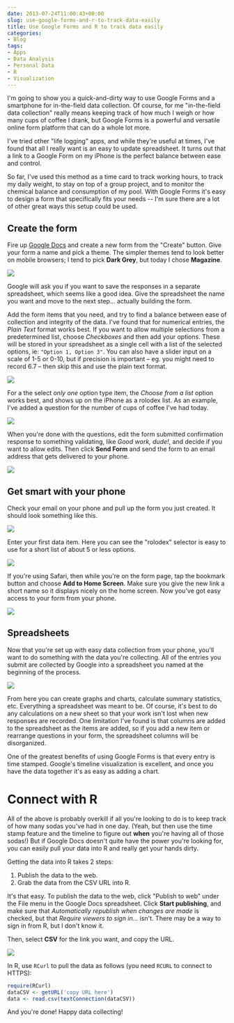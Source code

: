 ```yaml
---
date: 2013-07-24T11:00:43+00:00
slug: use-google-forms-and-r-to-track-data-easily
title: Use Google Forms and R to track data easily
categories:
- Blog
tags:
- Apps
- Data Analysis
- Personal Data
- R
- Visualization
---
```


I'm going to show you a quick-and-dirty way to use Google Forms and a smartphone for in-the-field data collection. Of course, for me "in-the-field data collection" really means keeping track of how much I weigh or how many cups of coffee I drank, but Google Forms is a powerful and versatile online form platform that can do a whole lot more.

<!-- more -->I've tried other "life logging" apps, and while they're useful at times, I've found that all I really want is an easy to update spreadsheet. It turns out that a link to a Google Form on my iPhone is the perfect balance between ease and control.

So far, I've used this method as a time card to track working hours, to track my daily weight, to stay on top of a group project, and to monitor the chemical balance and consumption of my pool. With Google Forms it's easy to design a form that specifically fits your needs -- I'm sure there are a lot of other great ways this setup could be used.


## Create the form


Fire up [Google Docs](http://docs.google.com) and create a new form from the "Create" button. Give your form a name and pick a theme. The simpler themes tend to look better on mobile browsers; I tend to pick **Dark Grey**, but today I chose **Magazine**.

![](/images/2013/NewForm.png)

Google will ask you if you want to save the responses in a separate spreadsheet, which seems like a good idea. Give the spreadsheet the name you want and move to the next step... actually building the form.

Add the form items that you need, and try to find a balance between ease of collection and integrity of the data. I've found that for numerical entries, the _Plain Text_ format works best. If you want to allow multiple selections from a predetermined list, choose _Checkboxes_ and then add your options. These will be stored in your spreadsheet as a single cell with a list of the selected options, ie: `"Option 1, Option 3"`. You can also have a slider input on a scale of 1-5 or 0-10, but if precision is important – eg. you might need to record 6.7 – then skip this and use the plain text format.

![](/images/2013/NewItem.png)

For a the select _only one_ option type item, the _Choose from a list_ option works best, and shows up on the iPhone as a rolodex list. As an example, I've added a question for the number of cups of coffee I've had today.

![](/images/2013/ChooseFromList1.png)

When you're done with the questions, edit the form submitted confirmation response to something validating, like _Good work, dude!_, and decide if you want to allow edits. Then click **Send Form** and send the form to an email address that gets delivered to your phone.


![](/images/2013/SendForm1.png)


## Get smart with your phone


Check your email on your phone and pull up the form you just created. It should look something like this.

![](/images/2013/FormOnIPhone.png)

Enter your first data item. Here you can see the "rolodex" selector is easy to use for a short list of about 5 or less options.

![](/images/2013/FormOnIPhone2.png)

If you're using Safari, then while you're on the form page, tap the bookmark button and choose **Add to Home Screen**. Make sure you give the new link a short name so it displays nicely on the home screen. Now you've got easy access to your form from your phone.

![](/images/2013/OnHomePage.png)


## Spreadsheets


Now that you're set up with easy data collection from your phone, you'll want to do something with the data you're collecting. All of the entries you submit are collected by Google into a spreadsheet you named at the beginning of the process.

![](/images/2013/SpreadsheetResponses.png)

From here you can create graphs and charts, calculate summary statistics, etc. Everything a spreadsheet was meant to be. Of course, it's best to do any calculations on a new sheet so that your work isn't lost when new responses are recorded. One limitation I've found is that columns are added to the spreadsheet as the items are added, so if you add a new item or rearrange questions in your form, the spreadsheet columns will be disorganized.

One of the greatest benefits of using Google Forms is that every entry is time stamped. Google's timeline visualization is excellent, and once you have the data together it's as easy as adding a chart.


# Connect with R


All of the above is probably overkill if all you're looking to do is to keep track of how many sodas you've had in one day. (Yeah, but then use the time stamp feature and the timeline to figure out **when** you're having all of those sodas!) But if Google Docs doesn't quite have the power you're looking for, you can easily pull your data into R and really get your hands dirty.

Getting the data into R takes 2 steps:	
  
1. Publish the data to the web.
2. Grab the data from the CSV URL into R.

It's that easy. To publish the data to the web, click "Publish to web" under the File menu in the Google Docs spreadsheet. Click **Start publishing**, and make sure that _Automatically republish when changes are made_ is checked, but that _Require viewers to sign in..._ isn't. There may be a way to sign in from R, but I don't know it.

Then, select **CSV** for the link you want, and copy the URL.

![](/images/2013/PublishForm.png)

In R, use `RCurl` to pull the data as follows (you need `RCURL` to connect to HTTPS):

```r
require(RCurl)
dataCSV <- getURL('copy URL here')
data <- read.csv(textConnection(dataCSV))
```

And you're done! Happy data collecting!
